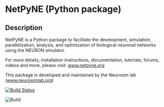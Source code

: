 # NetPyNE (Python package)
## Description
NetPyNE is a Python package to facilitate the development, simulation, parallelization, analysis, and optimization of biological neuronal networks using the NEURON simulator.

For more details, installation instructions, documentation, tutorials, forums, videos and more, please visit: www.netpyne.org

This package is developed and maintained by the Neurosim lab (www.neurosimlab.org)

[![Build Status](https://travis-ci.org/Neurosim-lab/netpyne.svg?branch=development)](https://travis-ci.org/Neurosim-lab/netpyne)

![Build](https://github.com/github/docs/actions/workflows/main.yml/badge.svg)
